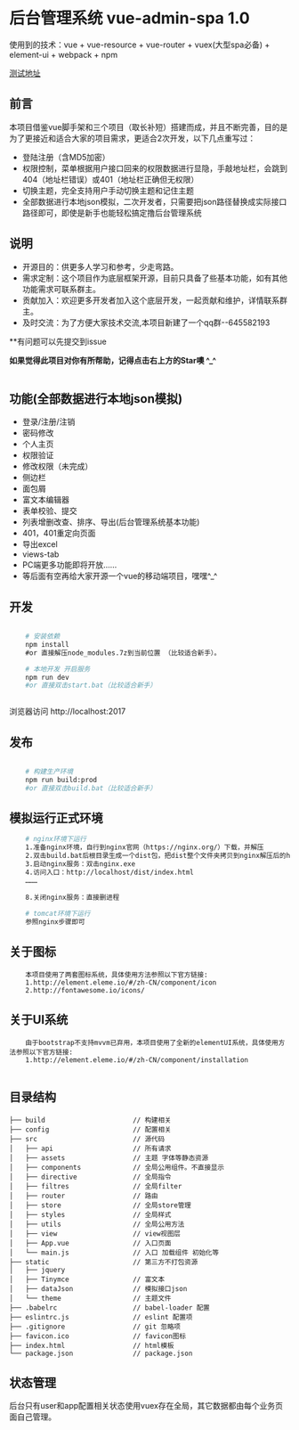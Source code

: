# 后台管理系统 vue-admin-spa 1.0 #
使用到的技术：vue + vue-resource + vue-router + vuex(大型spa必备) + element-ui + webpack + npm 

[测试地址](https://lss5270.github.io/vue-admin-spa-demo)

## 前言
本项目借鉴vue脚手架和三个项目（取长补短）搭建而成，并且不断完善，目的是为了更接近和适合大家的项目需求，更适合2次开发，以下几点重写过：
- 登陆注册（含MD5加密）
- 权限控制，菜单根据用户接口回来的权限数据进行显隐，手敲地址栏，会跳到404（地址栏错误）或401（地址栏正确但无权限）
- 切换主题，完全支持用户手动切换主题和记住主题
- 全部数据进行本地json模拟，二次开发者，只需要把json路径替换成实际接口路径即可，即使是新手也能轻松搞定撸后台管理系统


## 说明
- 开源目的：供更多人学习和参考，少走弯路。
- 需求定制：这个项目作为底层框架开源，目前只具备了些基本功能，如有其他功能需求可联系群主。
- 贡献加入：欢迎更多开发者加入这个底层开发，一起贡献和维护，详情联系群主。
- 及时交流：为了方便大家技术交流,本项目新建了一个qq群--645582193

**有问题可以先提交到issue

**如果觉得此项目对你有所帮助，记得点击右上方的Star噢 ^_^**

``` **注意：该项目目前使用element-ui@1.3.3+版本,所以最低兼容 Vue 2.3.0**
```

## 功能(全部数据进行本地json模拟)
- 登录/注册/注销
- 密码修改
- 个人主页
- 权限验证
- 修改权限（未完成）
- 侧边栏
- 面包屑
- 富文本编辑器
- 表单校验、提交
- 列表增删改查、排序、导出(后台管理系统基本功能)
- 401，401重定向页面
- 导出excel
- views-tab
- PC端更多功能即将开放……
- 等后面有空再给大家开源一个vue的移动端项目，嘿嘿^_^

## 开发
```bash
   
    # 安装依赖
    npm install
    #or 直接解压node_modules.7z到当前位置 （比较适合新手）。

    # 本地开发 开启服务
    npm run dev
    #or 直接双击start.bat（比较适合新手）
```
```[下载node_modules](http://pan.baidu.com/s/1eSL4I8y)
```

浏览器访问 http://localhost:2017

## 发布
```bash
  
    # 构建生产环境
    npm run build:prod
    #or 直接双击build.bat（比较适合新手）
```
## 模拟运行正式环境
```bash
    # nginx环境下运行
    1.准备nginx环境，自行到nginx官网（https://nginx.org/）下载，并解压
    2.双击build.bat后根目录生成一个dist包，把dist整个文件夹拷贝到nginx解压后的html下
    3.启动nginx服务：双击nginx.exe
    4.访问入口：http://localhost/dist/index.html
    ………
    
    8.关闭nginx服务：直接删进程
    
    # tomcat环境下运行
    参照nginx步骤即可
```

## 关于图标
```
    本项目使用了两套图标系统，具体使用方法参照以下官方链接:
    1.http://element.eleme.io/#/zh-CN/component/icon
    2.http://fontawesome.io/icons/
```
## 关于UI系统
```
    由于bootstrap不支持mvvm已弃用，本项目使用了全新的elementUI系统，具体使用方法参照以下官方链接:
    1.http://element.eleme.io/#/zh-CN/component/installation
    
```

## 目录结构
```shell
├── build                      // 构建相关  
├── config                     // 配置相关
├── src                        // 源代码
│   ├── api                    // 所有请求
│   ├── assets                 // 主题 字体等静态资源
│   ├── components             // 全局公用组件。不直接显示
│   ├── directive              // 全局指令
│   ├── filtres                // 全局filter
│   ├── router                 // 路由
│   ├── store                  // 全局store管理
│   ├── styles                 // 全局样式
│   ├── utils                  // 全局公用方法
│   ├── view                   // view视图层
│   ├── App.vue                // 入口页面
│   └── main.js                // 入口 加载组件 初始化等
├── static                     // 第三方不打包资源
│   ├── jquery
│   ├── Tinymce                // 富文本
│   ├── dataJson               // 模拟接口json
│   └── theme                  // 主题文件
├── .babelrc                   // babel-loader 配置
├── eslintrc.js                // eslint 配置项
├── .gitignore                 // git 忽略项
├── favicon.ico                // favicon图标
├── index.html                 // html模板
└── package.json               // package.json

```


## 状态管理
后台只有user和app配置相关状态使用vuex存在全局，其它数据都由每个业务页面自己管理。










